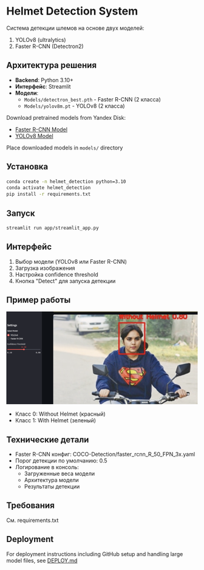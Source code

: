 # Helmet Detection System

Система детекции шлемов на основе двух моделей:
1. YOLOv8 (ultralytics)
2. Faster R-CNN (Detectron2)

## Архитектура решения
- **Backend**: Python 3.10+
- **Интерфейс**: Streamlit
- **Модели**:
  - `Models/detectron_best.pth` - Faster R-CNN (2 класса)
  - `Models/yolov8m.pt` - YOLOv8 (2 класса)

Download pretrained models from Yandex Disk:
- [Faster R-CNN Model](https://disk.yandex.ru/d/OlZRWHGJjveg3w)
- [YOLOv8 Model](https://disk.yandex.ru/d/tUWDWTgUlaYbVw)

Place downloaded models in `models/` directory

## Установка
```bash
conda create -n helmet_detection python=3.10
conda activate helmet_detection
pip install -r requirements.txt
```

## Запуск
```bash
streamlit run app/streamlit_app.py
```

## Интерфейс
1. Выбор модели (YOLOv8 или Faster R-CNN)
2. Загрузка изображения
3. Настройка confidence threshold
4. Кнопка "Detect" для запуска детекции

## Пример работы
![Пример детекции](Intro.png)

- Класс 0: Without Helmet (красный)
- Класс 1: With Helmet (зеленый)

## Технические детали
- Faster R-CNN конфиг: COCO-Detection/faster_rcnn_R_50_FPN_3x.yaml
- Порог детекции по умолчанию: 0.5
- Логирование в консоль:
  - Загруженные веса модели
  - Архитектура модели
  - Результаты детекции

## Требования
См. requirements.txt

## Deployment

For deployment instructions including GitHub setup and handling large model files, see [DEPLOY.md](DEPLOY.md)